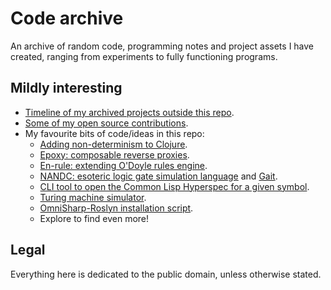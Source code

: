 # Code archive

An archive of random code, programming notes and project assets I have created,
ranging from experiments to fully functioning programs.


## Mildly interesting

- [Timeline of my archived projects outside this repo](timeline.md).
- [Some of my open source contributions](contributions.md).
- My favourite bits of code/ideas in this repo:
  - [Adding non-determinism to Clojure](2025/nondeterm-try).
  - [Epoxy: composable reverse proxies](2022/epoxy).
  - [En-rule: extending O'Doyle rules engine](2024/en-rule).
  - [NANDC: esoteric logic gate simulation language](2019/nandc) and [Gait](2022/gait).
  - [CLI tool to open the Common Lisp Hyperspec for a given symbol](2022/clhs-lookup).
  - [Turing machine simulator](2021/turing).
  - [OmniSharp-Roslyn installation script](2018/omnisharp).
  - Explore to find even more!


## Legal

Everything here is dedicated to the public domain, unless otherwise stated.

